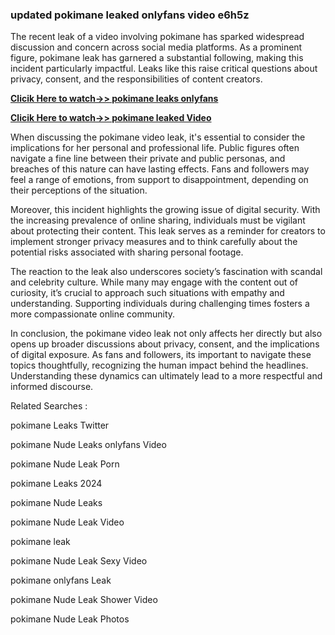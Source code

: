 ### updated pokimane leaked onlyfans video e6h5z

The recent leak of a video involving pokimane has sparked widespread discussion and concern across social media platforms. As a prominent figure, pokimane leak has garnered a substantial following, making this incident particularly impactful. Leaks like this raise critical questions about privacy, consent, and the responsibilities of content creators.


**[Clicik Here to watch->> pokimane leaks onlyfans ](http://xxxvd.top)**

**[Clicik Here to watch->> pokimane leaked Video](http://xxxvd.top)**


When discussing the pokimane video leak, it's essential to consider the implications for her personal and professional life. Public figures often navigate a fine line between their private and public personas, and breaches of this nature can have lasting effects. Fans and followers may feel a range of emotions, from support to disappointment, depending on their perceptions of the situation.

Moreover, this incident highlights the growing issue of digital security. With the increasing prevalence of online sharing, individuals must be vigilant about protecting their content. This leak serves as a reminder for creators to implement stronger privacy measures and to think carefully about the potential risks associated with sharing personal footage.

The reaction to the leak also underscores society’s fascination with scandal and celebrity culture. While many may engage with the content out of curiosity, it’s crucial to approach such situations with empathy and understanding. Supporting individuals during challenging times fosters a more compassionate online community.

In conclusion, the pokimane video leak not only affects her directly but also opens up broader discussions about privacy, consent, and the implications of digital exposure. As fans and followers, its important to navigate these topics thoughtfully, recognizing the human impact behind the headlines. Understanding these dynamics can ultimately lead to a more respectful and informed discourse.


Related Searches :

pokimane Leaks Twitter

pokimane Nude Leaks onlyfans Video

pokimane Nude Leak Porn

pokimane Leaks 2024

pokimane Nude Leaks

pokimane Nude Leak  Video

 pokimane leak  

pokimane Nude Leak Sexy Video

pokimane onlyfans Leak 

pokimane Nude Leak Shower Video

pokimane Nude Leak Photos

